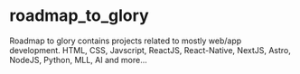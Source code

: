 # roadmap_to_glory
Roadmap to glory contains projects related to mostly web/app development. HTML, CSS, Javscript, ReactJS, React-Native, NextJS, Astro, NodeJS, Python, MLL, AI and more...
